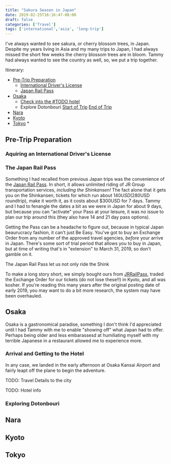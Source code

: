 ```yaml
---
title: "Sakura Season in Japan"
date: 2019-02-25T16:16:47-08:00
draft: false
categories: ['Travel']
tags: ['international','asia', 'long-trip']
---
```


I've always wanted to see sakura, or cherry blossom trees, in Japan. Despite my
years living in Asia and my many trips to Japan, I had always missed the short
few weeks the cherry blossom trees are in bloom. Tammy had always wanted to see
the country as well, so, we put a trip together.

Itinerary:

* [Pre-Trip Preparation](#preparation)
  * [International Driver's License](#international-dl)
  * [Japan Rail Pass](#japan-rail-pass)
* [Osaka](#osaka)
  * [Check into the #TODO hotel](#osaka-hotel-one)
  * Explore Dotonbouri [Start of Trip](#dotonbouri-one) [End of Trip](#dotonbouri-two)
* [Nara](#nara)
* [Kyoto](#kyoto)
* [Tokyo](#tokyo)
  *

## Pre-Trip Preparation <a id="preparation">

### Aquiring an International Driver's License <a id="international-dl">

### The Japan Rail Pass <a id="japan-rail-pass">
Something I had recalled from previous Japan trips was the convenience of the
[Japan Rail Pass](https://en.wikipedia.org/wiki/Japan_Rail_Pass). In short, it
allows unlimited riding of JR Group transportation services, *including the
Shinkansen!* The fact alone that it gets you on the Shinkansen, tickets for
which run about $140USD ($280USD roundtrip), make it worth it, as it costs about
$300USD for 7 days. Tammy and I had to fenangle the dates a bit as we were in
Japan for about 9 days, but because you can "activate" your Pass at your leisure,
it was no issue to plan our trip around this (they also have 14 and 21 day pass
options).

Getting the Pass can be a headache to figure out, because in typical Japan
beaurucracy fashion, it can't just Be Easy. You've got to buy an Exchange Order
from any number of the approved travel agencies, *before* your arrive in Japan.
There's some sort of trial period that allows you to buy in Japan, but at time
of writing that's in "extension" to March 31, 2019, so don't gamble on it.

The Japan Rail Pass let us not only ride the Shink

To make a long story short, we simply bought ours from [JRRailPass](https://www.jrailpass.com/),
traded the Exchange Order for our tickets (do not lose these!!) in Kyoto, and all
was kosher. If you're reading this many years after the original posting date of
early 2019, you may want to do a bit more research, the system may have been
overhauled.

## Osaka <a id="osaka"></a>
Osaka is a gastronomical paradise, something I don't think I'd appreciated until
I had Tammy with me to enable "showing off" what Japan had to offer. Perhaps being
older and less embarassesd at humiliating myself with my terrible Japanese
in a restaurant allowed me to experience more.

### Arrival and Getting to the Hotel <a id="osaka-hotel-one">
In any case, we landed in the early afternoon at Osaka Kansai Airport and fairly
leapt off the plane to begin the adventure.

TODO: Travel Details to the city

TODO: Hotel info
### Exploring Dotonbouri <a id="dotonbouri-one">
## Nara <a id="nara"></a>
## Kyoto <a id="kyoto"></a>
## Tokyo <a id="tokyo"></a>
